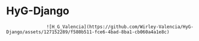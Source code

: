 # HyG-Django
                   ![H_G_Valencia](https://github.com/Wirley-Valencia/HyG-Django/assets/127152289/f580b511-fce6-4bad-8ba1-cb060a4a1e8c)

